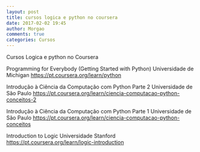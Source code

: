 ```yaml
---
layout: post
title: cursos logica e python no coursera
date: 2017-02-02 19:45
author: Morgao
comments: true
categories: Cursos
---
```


Cursos Logica e python no Coursera

Programming for Everybody (Getting Started with Python)
Universidade de Michigan
https://pt.coursera.org/learn/python 

Introdução à Ciência da Computação com Python Parte 2
Universidade de São Paulo
https://pt.coursera.org/learn/ciencia-computacao-python-conceitos-2

Introdução à Ciência da Computação com Python Parte 1
Universidade de São Paulo
https://pt.coursera.org/learn/ciencia-computacao-python-conceitos
 
Introduction to Logic
Universidade Stanford
https://pt.coursera.org/learn/logic-introduction
 